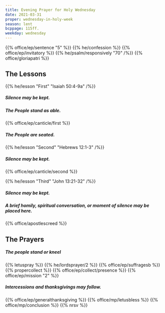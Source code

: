 ```yaml
---
title: Evening Prayer for Holy Wednesday
date: 2021-03-31
proper: wednesday-in-holy-week
season: lent
bcppage: 115ff.
weekday: wednesday
---
```

{{% office/ep/sentence "5" %}}
{{% he/confession %}}
{{% office/ep/invitatory %}}
{{% he/psalm/responsively "70" /%}}
{{% office/gloriapatri %}}

## The Lessons
{{% he/lesson "First" "Isaiah 50:4-9a" /%}}

##### Silence may be kept.
##### The People stand as able.
{{% office/ep/canticle/first %}}
##### The People are seated.

{{% he/lesson "Second"  "Hebrews 12:1-3" /%}}

##### Silence may be kept.
{{% office/ep/canticle/second %}}

{{% he/lesson "Third" "John 13:21-32" /%}}

##### Silence may be kept.
##### A brief homily, spiritual conversation, or moment of silence may be placed here.

{{% office/apostlescreed %}}

## The Prayers
##### The people stand or kneel
{{% letuspray %}}
{{% he/lordsprayer/2 %}}
{{% office/ep/suffragesb %}}
{{% propercollect %}}
{{% office/ep/collect/presence %}}
{{% office/ep/mission "2" %}}
##### Intercessions and thanksgivings may follow.

{{% office/ep/generalthanksgiving %}}
{{% office/mp/letusbless %}}
{{% office/mp/conclusion %}}
{{% nrsv %}}
